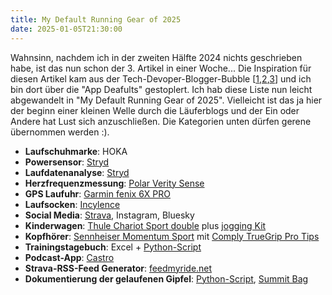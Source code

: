 ```yaml
---
title: My Default Running Gear of 2025
date: 2025-01-05T21:30:00
---
```


Wahnsinn, nachdem ich in der zweiten Hälfte 2024 nichts geschrieben habe, ist das nun schon der 3. Artikel in einer Woche... Die Inspiration für diesen Artikel kam aus der Tech-Devoper-Blogger-Bubble [[1](https://coryd.dev/posts/2024/my-default-apps-2024-edition),[2](https://rknight.me/blog/app-defaults-2024/),[3](https://defaults.rknight.me)] und ich bin dort über die "App Deafults" gestoplert. Ich hab diese Liste nun leicht abgewandelt in "My Default Running Gear of 2025". Vielleicht ist das ja hier der beginn einer kleinen Welle durch die Läuferblogs und der Ein oder Andere hat Lust sich anzuschließen. Die Kategorien unten dürfen gerene übernommen werden :).

-   **Laufschuhmarke**: HOKA
-   **Powersensor**: <a href='https://www.stryd.com/store?referrer_id=cfc151e0-d7dc-5b9b-5145-62e11fe1c3c1' class='external' target='_blank' rel='noopener'>Stryd</a>
-   **Laufdatenanalyse**: <a href='https://www.stryd.com/store?referrer_id=cfc151e0-d7dc-5b9b-5145-62e11fe1c3c1' class='external' target='_blank' rel='noopener'>Stryd</a>
-   **Herzfrequenzmessung**: <a href='https://amzn.to/3W8hlK1' class='external' target='_blank' rel='noopener'>Polar Verity Sense</a>
-   **GPS Laufuhr**: <a href='https://amzn.to/3DRBXQh' class='external' target='_blank' rel='noopener'>Garmin fenix 6X PRO</a>
-   **Laufsocken**: <a href='https://incylence.com' class='external' target='_blank' rel='noopener'>Incylence</a>
-   **Social Media**: <a href='https://www.strava.com/athletes/6023237' class='external' target='_blank' rel='noopener'>Strava</a>, Instagram, Bluesky
-   **Kinderwagen**: <a href='https://www.thule.com/de-de/bike-trailers/bike-trailers-for-kids/thule-chariot-sport-2-double-_-10201033' class='external' target='_blank' rel='noopener'>Thule Chariot Sport double</a> plus <a href='https://www.thule.com/de-de/bike-trailers/bike-trailer-accessories/thule-chariot-jogging-kit-double-_-20201302' class='external' target='_blank' rel='noopener'>jogging Kit</a>
-   **Kopfhörer**: <a href='https://amzn.to/403hJdV' class='external' target='_blank' rel='noopener'>Sennheiser Momentum Sport</a> mit <a href='https://amzn.to/4ac1dx2' class='external' target='_blank' rel='noopener'>Comply TrueGrip Pro Tips</a>
-   **Trainingstagebuch**: Excel + <a href='https://github.com/johndillinger15/Traininganalysis_with_Python' class='external' target='_blank' rel='noopener'>Python-Script</a>
-   **Podcast-App**: <a href='https://castro.fm' class='external' target='_blank' rel='noopener'>Castro</a>
-   **Strava-RSS-Feed Generator**: <a href='https://feedmyride.net' class='external' target='_blank' rel='noopener'>feedmyride.net</a>
-   **Dokumentierung der gelaufenen Gipfel**: <a href='https://github.com/johndillinger15/Peaks_Project_Map' class='external' target='_blank' rel='noopener'>Python-Script</a>, <a href='https://summitbag.com' class='external' target='_blank' rel='noopener'>Summit Bag</a>

<br>
